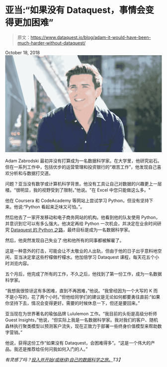 # 亚当:“如果没有 Dataquest，事情会变得更加困难”

> 原文：<https://www.dataquest.io/blog/adam-it-would-have-been-much-harder-without-dataquest/>

October 18, 2018![](img/fc4f429647e10d91fe16b6c73642909e.png "adam-1")

Adam Zabrodski 最初并没有打算成为一名数据科学家。在大学里，他研究岩石。但在一系列工作中，包括优步的运营管理和投资银行的“艰苦工作”，他发现自己喜欢分析和与数据打交道。

问题？亚当没有数学或计算机科学背景。他没有工具让自己对数据的兴趣更上一层楼。“很明显，我的视野受到了限制，”他说。"在 Excel 中您只能做这么多。"

他在 Coursera 和 CodeAcademy 等网站上尝试学习 Python，但没有坚持下来。他说:“Python 看起来乏味又可怕。”。

然后他去了一家开发移动和电子商务网站的机构。他看到他的队友使用 Python，并意识到它可以有多么强大。他决定再给 Python 一次机会，并决定在业余时间研究 [Dataquest 的 Python 之路](https://www.dataquest.io/path/data-scientist/)，最终目标是成为一名数据科学家。

然后，他突然发现自己失业了:他和他所有的同事都被解雇了。

这是一种意外的打击，可能会让不太敬业的人出轨，但由于他的日子出乎意料地空闲，亚当决定拿这些柠檬做柠檬水。他加倍学习 Dataquest 课程，每天花五个小时浏览内容。

五个月后，他完成了所有的工作，不久之后，他找到了第一份工作，成为一名数据科学家。

“我想我很惊讶这有多困难，直到不再困难，”他说。“我曾经因为一个大写的 K 而不是小写的，花了两个小时。”但他给同学们的建议是无论如何都要勇往直前:“如果你坚持下去，情况会变得更好。需要的时候休息一下，但还是要回来。”

亚当现在为世界著名的瑜伽品牌 Lululemon 工作。“我目前的头衔是高级分析师 Guest Insights，”他说，“但实际上我是一名数据科学家。我对我们的客户、随机森林执行聚类模型以预测客户流失，现在正致力于部署一些终身价值模型来帮助数字营销。”

他说，获得这份工作“如果没有 Dataquest，会困难得多”。“这是一个伟大的产品。我还是推荐给任何问我如何入门的人。”

*有灵感了吗？[投入并开始(或继续)自己的数据科学之旅。](https://app.dataquest.io/login)T3】*